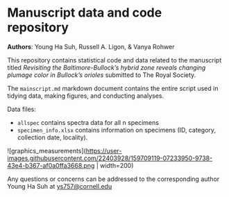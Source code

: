 # Manuscript data and code repository

**Authors**: Young Ha Suh, Russell A. Ligon, & Vanya Rohwer 

This repository contains statistical code and data related to the manuscript titled *Revisiting the Baltimore-Bullock’s hybrid zone reveals changing plumage color in Bullock’s orioles* submitted to The Royal Society.

The `mainscript.md` markdown document contains the entire script used in tidying data, making figures, and conducting analyses. 

Data files:
- `allspec` contains spectra data for all n specimens
- `specimen_info.xlsx` contains information on specimens (ID, category, collection date, locality). 

![graphics_measurements](https://user-images.githubusercontent.com/22403928/159709119-07233950-9738-43e4-b367-af0a0ffa3668.png | width=200)


Any questions or concerns can be addressed to the corresponding author Young Ha Suh at ys757@cornell.edu 
